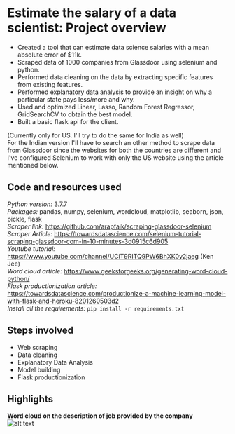 # Estimate the salary of a data scientist: Project overview
* Created a tool that can estimate data science salaries with a mean absolute error of $11k.  
* Scraped data of 1000 companies from Glassdoor using selenium and python.  
* Performed data cleaning on the data by extracting specific features from existing features.  
* Performed explanatory data analysis to provide an insight on why a particular state pays less/more and why.  
* Used and optimized Linear, Lasso, Random Forest Regressor, GridSearchCV to obtain the best model.  
* Built a basic flask api for the client.  

(Currently only for US. I'll try to do the same for India as well)  
For the Indian version I'll have to search an other method to scrape data from Glassdoor since the websites for both the countries are different and I've configured Selenium to work with only the US website using the article mentioned below.  

## **Code and resources used**
*Python version:* 3.7.7  
*Packages:* pandas, numpy, selenium, wordcloud, matplotlib, seaborn, json, pickle, flask  
*Scraper link:* https://github.com/arapfaik/scraping-glassdoor-selenium  
*Scraper Article:* https://towardsdatascience.com/selenium-tutorial-scraping-glassdoor-com-in-10-minutes-3d0915c6d905  
*Youtube tutorial:* https://www.youtube.com/channel/UCiT9RITQ9PW6BhXK0y2jaeg (Ken Jee)  
*Word cloud article:* https://www.geeksforgeeks.org/generating-word-cloud-python/  
*Flask productionization article:* https://towardsdatascience.com/productionize-a-machine-learning-model-with-flask-and-heroku-8201260503d2  
*Install all the requirements:* ```pip install -r requirements.txt```
## **Steps involved**
* Web scraping  
* Data cleaning  
* Explanatory Data Analysis  
* Model building  
* Flask productionization

## Highlights
**Word cloud on the description of job provided by the company**  
![alt text](https://github.com/shashanks33/ds_salary_project/blob/master/datacloud2.png "Word cloud on the description of job provided by the company")
